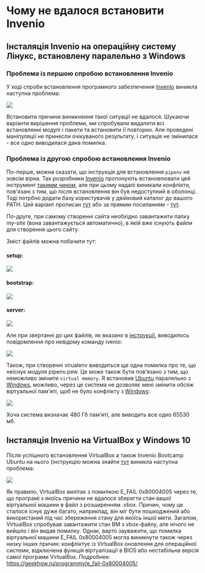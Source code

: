 # Чому не вдалося встановити Іnvenio
## Інсталяція Іnvenio на операційну систему Лінукс, встановлену паралельно з Windows
### Проблема із першою спробою встановлення Invenio

У ході спроби встановлення програмного забезпечення [Invenio](https://inveniosoftware.org/) виникла наступна проблема:

![](scrins-of-errors/error-111.png)


Встановити причини виникнення такої ситуації не вдалося. Шукаючи варіанти вирішення проблеми, ми спробували видалити всі встановленні модулі і пакети та встановити ії повторно. Але проведені маніпуляції не принесли очікуваного результату, і ситуація не змінилася - все одно виводилася дана помилка.

### Проблема із другою спробою встановлення Invenio

По-перше, можна сказати, що інструкція для встановлення `pipenv` не зовсім вірна. Так розробники [Invenio](https://inveniosoftware.org/) пропонують встановлювати цей інструмент [такимм чином](https://pipenv.readthedocs.io), але при цьому надалі виникали конфлікти, пов'язані з тим, що після встановлення він був недоступний в оболонці. Тоді потрбно додати базу користувачів у двійковий каталог до вашого PATH. Цей варіант прописан [тут](../002-prerequisites/) або за прямим посиланням - [тут](https://manpages.ubuntu.com/manpages/eoan/man1/pipenv.1.html). 

По-друге, при самому створенні сайта необхідно завантажити папку my-site (вона завантажується автоматично), в якій вже існують файли для створення цього сайту.

Зміст файлів можна побачити тут:

#### setup:
![](scrins-of-errors/fileSetup.png)

#### bootstrap:
![](scrins-of-errors/fileBootstrap.png)

#### server:
![](scrins-of-errors/fileServer.png)

Але при звертанні до цих файлів, як вказано в [інструкції](https://github.com/InvenioDevelopers/training/tree/master/01-getting-started), виводилось повідомлення про невідому команду ivenio:

![](scrins-of-errors/errorWithTheFile.png)

Також, при створенні virualenv виводиться ще одна помилка про те, що неіснує модуля pipenv.pew. Це може також бути пов'язано з тим, що неможливо змінити `virtual memory`. Я встановив [Ubuntu](https://ubuntu.ru/) паралельно з [Windows](https://www.microsoft.com/uk-ua/software-download/), можливо, через це система не дозволяє мені змінити обсяж віртуальної пам'яті, щоб не було конфлікту з [Windows](https://www.microsoft.com/uk-ua/software-download/):

![](scrins-of-errors/errorWithVirtualmemory.png)

Хоча система визначає 480 Гб пам'яті, але виводить все одно 65530 мб.

## Інсталяція Іnvenio на VirtualBox у Windows 10

Після успішного встановлення VirtualBox а також Invenio Bootcamp Ubuntu на нього (інструкцію можна знайти [тут](https://github.com/InvenioDevelopers/InvenioProject/tree/main/001-installing-ubuntu#%D1%83%D1%81%D1%82%D0%B0%D0%BD%D0%BE%D0%B2%D0%BA%D0%B0-ubuntu-2004-%D0%BD%D0%B0-virtualbox-%D1%83-windows-10) виникла наступна проблема:

![](scrins-of-errors/vb_VirtualBox_Ошибка.jpg)

Як правило, VirtualBox вилітає з помилкою E_FAIL 0x80004005 через те, що програмі з якоїсь причини не вдалося зберегти стан вашої віртуальної машини в файл з розширенням .vbox. Причин, чому це сталося існує дуже багато, наприклад, він міг бути пошкоджений або використаний під час збереження стану для якоїсь іншої мети. Загалом, VirtualBox спробував завантажити стан ВМ з vbox-файлу, але нічого не вийшло і він видав помилку. Однак, варто зауважити, що помилка віртуальної машини E_FAIL 0x80004005 могла виникнути також через низку інших причин: конфліктує із VirtualBox оновлення для операційної системи, відключена функція віртуалізації в BIOS або нестабільна версія самої програми VirtualBox. Подробнее: https://geekhow.ru/programmy/e_fail-0x80004005/




